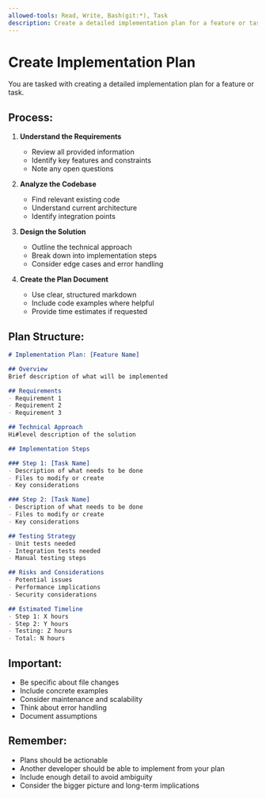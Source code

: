 ```yaml
---
allowed-tools: Read, Write, Bash(git:*), Task
description: Create a detailed implementation plan for a feature or task
---
```


# Create Implementation Plan

You are tasked with creating a detailed implementation plan for a feature or task.

## Process:

1. **Understand the Requirements**
   - Review all provided information
   - Identify key features and constraints
   - Note any open questions

2. **Analyze the Codebase**
   - Find relevant existing code
   - Understand current architecture
   - Identify integration points

3. **Design the Solution**
   - Outline the technical approach
   - Break down into implementation steps
   - Consider edge cases and error handling

4. **Create the Plan Document**
   - Use clear, structured markdown
   - Include code examples where helpful
   - Provide time estimates if requested

## Plan Structure:

```markdown
# Implementation Plan: [Feature Name]

## Overview
Brief description of what will be implemented

## Requirements
- Requirement 1
- Requirement 2
- Requirement 3

## Technical Approach
Hi#level description of the solution

## Implementation Steps

### Step 1: [Task Name]
- Description of what needs to be done
- Files to modify or create
- Key considerations

### Step 2: [Task Name]
- Description of what needs to be done
- Files to modify or create
- Key considerations

## Testing Strategy
- Unit tests needed
- Integration tests needed
- Manual testing steps

## Risks and Considerations
- Potential issues
- Performance implications
- Security considerations

## Estimated Timeline
- Step 1: X hours
- Step 2: Y hours
- Testing: Z hours
- Total: N hours
```

## Important:
- Be specific about file changes
- Include concrete examples
- Consider maintenance and scalability
- Think about error handling
- Document assumptions

## Remember:
- Plans should be actionable
- Another developer should be able to implement from your plan
- Include enough detail to avoid ambiguity
- Consider the bigger picture and long-term implications